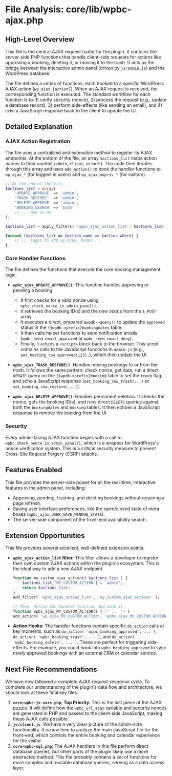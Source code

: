 # File Analysis: core/lib/wpbc-ajax.php

## High-Level Overview
This file is the central AJAX request router for the plugin. It contains the server-side PHP functions that handle client-side requests for actions like approving a booking, deleting it, or moving it to the trash. It acts as the bridge between the interactive admin panel (driven by `js/admin.js`) and the WordPress database.

The file defines a series of functions, each hooked to a specific WordPress AJAX action (`wp_ajax_{action}`). When an AJAX request is received, the corresponding function is executed. The standard workflow for each function is to: 1) verify security (nonce), 2) process the request (e.g., update a database record), 3) perform side-effects (like sending an email), and 4) `echo` a JavaScript response back to the client to update the UI.

## Detailed Explanation

### AJAX Action Registration
The file uses a centralized and extensible method to register its AJAX endpoints. At the bottom of the file, an array `$actions_list` maps action names to their context (`admin`, `client`, or `both`). The code then iterates through this array and uses `add_action()` to hook the handler functions to `wp_ajax_*` (for logged-in users) and `wp_ajax_nopriv_*` (for visitors).

```php
// At the end of the file
$actions_list = array(
    'UPDATE_APPROVE' => 'admin',
    'TRASH_RESTORE'  => 'admin',
    'DELETE_APPROVE' => 'admin',
    'BOOKING_SEARCH' => 'both'
    // ... and so on
);

$actions_list = apply_filters( 'wpbc_ajax_action_list', $actions_list );

foreach ($actions_list as $action_name => $action_where) {
    // ... logic to add wp_ajax_ hooks ...
}
```

### Core Handler Functions
The file defines the functions that execute the core booking management logic.

- **`wpbc_ajax_UPDATE_APPROVE()`**: This function handles approving or pending a booking.
  - It first checks for a valid nonce using `wpbc_check_nonce_in_admin_panel()`.
  - It retrieves the booking ID(s) and the new status from the `$_POST` array.
  - It executes a direct, prepared `$wpdb->query()` to update the `approved` status in the `{$wpdb->prefix}bookingdates` table.
  - It then calls helper functions to send notification emails (`wpbc_send_email_approved` or `wpbc_send_email_deny`).
  - Finally, it `echo`es a `<script>` block back to the browser. This script contains calls to the JavaScript functions in `admin.js` (e.g., `set_booking_row_approved(123);`), which then update the UI.

- **`wpbc_ajax_TRASH_RESTORE()`**: Handles moving bookings to or from the trash. It follows the same pattern: check nonce, get data, run a direct `UPDATE` query on the `{$wpdb->prefix}booking` table to set the `trash` flag, and echo a JavaScript response (`set_booking_row_trash(...)` or `set_booking_row_restore(...)`).

- **`wpbc_ajax_DELETE_APPROVE()`**: Handles permanent deletion. It checks the nonce, gets the booking ID(s), and runs direct `DELETE` queries against both the `bookingdates` and `booking` tables. It then echoes a JavaScript response to remove the booking from the UI.

### Security
Every admin-facing AJAX function begins with a call to `wpbc_check_nonce_in_admin_panel()`, which is a wrapper for WordPress's nonce verification system. This is a critical security measure to prevent Cross-Site Request Forgery (CSRF) attacks.

## Features Enabled
This file provides the server-side power for all the real-time, interactive features in the admin panel, including:
- Approving, pending, trashing, and deleting bookings without requiring a page refresh.
- Saving user interface preferences, like the open/closed state of meta boxes (`wpbc_ajax_USER_SAVE_WINDOW_STATE`).
- The server-side component of the front-end availability search.

## Extension Opportunities
This file provides several excellent, well-defined extension points.

- **`wpbc_ajax_action_list` filter**: This filter allows a developer to register their own custom AJAX actions within the plugin's ecosystem. This is the ideal way to add a new AJAX endpoint.

  ```php
  function my_custom_ajax_actions( $actions_list ) {
      $actions_list['MY_CUSTOM_ACTION'] = 'admin';
      return $actions_list;
  }
  add_filter( 'wpbc_ajax_action_list', 'my_custom_ajax_actions' );
  
  // Then, define the handler function and hook it
  function wpbc_ajax_MY_CUSTOM_ACTION() { /* ... */ }
  add_action( 'wp_ajax_MY_CUSTOM_ACTION', 'wpbc_ajax_MY_CUSTOM_ACTION' );
  ```

- **Action Hooks**: The handler functions contain specific `do_action` calls at key moments, such as `do_action( 'wpbc_booking_approved', ... )`, `do_action( 'wpbc_booking_trash', ... )`, and `do_action( 'wpbc_booking_delete', ... )`. These are perfect for triggering side-effects. For example, you could hook into `wpbc_booking_approved` to sync newly approved bookings with an external CRM or calendar service.

## Next File Recommendations
We have now followed a complete AJAX request-response cycle. To complete our understanding of the plugin's data flow and architecture, we should look at these final key files.

1.  **`core/wpbc-js-vars.php`**: **Top Priority.** This is the last piece of the AJAX puzzle. It will define how the `wpbc_url_ajax` variable and security nonces are generated in PHP and passed to the client-side JavaScript, making these AJAX calls possible.
2.  **`js/client.js`**: We have a very clear picture of the admin-side functionality. It is now time to analyze the main JavaScript file for the front-end, which controls the entire booking and calendar experience for the visitor.
3.  **`core/wpbc-sql.php`**: The AJAX handlers in this file perform direct database queries, but other parts of the plugin likely use a more abstracted method. This file probably contains a set of functions for more complex and reusable database queries, serving as a data access layer.
